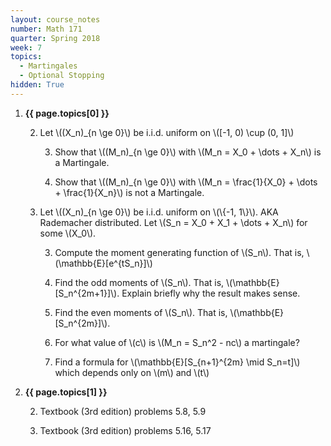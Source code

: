 ```yaml
---
layout: course_notes
number: Math 171
quarter: Spring 2018
week: 7
topics:
  - Martingales
  - Optional Stopping
hidden: True
---
```


1. **{{ page.topics[0] }}**

    2. Let \\((X\_n)\_{n \ge 0}\\) be i.i.d. uniform on \\([-1, 0) \cup (0, 1]\\)

        3. Show that \\((M\_n)\_{n \ge 0}\\) with \\(M\_n = X\_0 + \dots + X\_n\\) is a Martingale.

        3. Show that \\((M\_n)\_{n \ge 0}\\) with \\(M\_n = \frac{1}{X\_0} + \dots + \frac{1}{X\_n}\\) is not a Martingale.

    2. Let \\((X\_n)\_{n \ge 0}\\) be i.i.d. uniform on \\(\\{-1, 1\\}\\). AKA Rademacher distributed. Let \\(S\_n = X\_0 + X\_1 + \dots + X\_n\\) for some \\(X\_0\\).

        3. Compute the moment generating function of \\(S\_n\\). That is, \\(\mathbb{E}[e^{tS\_n}]\\)

        3. Find the odd moments of \\(S\_n\\). That is, \\(\mathbb{E}[S\_n^{2m+1}]\\). Explain briefly why the result makes sense.

        3. Find the even moments of \\(S\_n\\). That is, \\(\mathbb{E}[S\_n^{2m}]\\).

        3. For what value of \\(c\\) is \\(M\_n = S\_n^2 - nc\\) a martingale?

        3. Find a formula for \\(\mathbb{E}[S\_{n+1}^{2m} \mid S\_n=t]\\) which depends only on \\(m\\) and \\(t\\)

1. **{{ page.topics[1] }}**

    2. Textbook (3rd edition) problems 5.8, 5.9

    2. Textbook (3rd edition) problems 5.16, 5.17